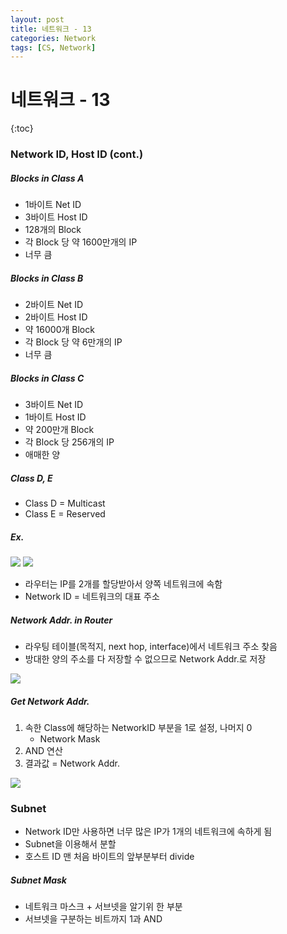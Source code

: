 ```yaml
---
layout: post
title: 네트워크 - 13
categories: Network
tags: [CS, Network]
---
```


# 네트워크 - 13

{:toc}

### Network ID, Host ID (cont.)

##### Blocks in Class A

- 1바이트 Net ID
- 3바이트 Host ID
- 128개의 Block
- 각 Block 당 약 1600만개의 IP
- 너무 큼

##### Blocks in Class B

- 2바이트 Net ID
- 2바이트 Host ID
- 약 16000개 Block
- 각 Block 당 약 6만개의 IP
- 너무 큼

##### Blocks in Class C

- 3바이트 Net ID
- 1바이트 Host ID
- 약 200만개 Block
- 각 Block 당 256개의 IP
- 애매한 양

##### Class D, E

- Class D = Multicast
- Class E = Reserved

##### Ex.

<img src="https://github.com/L-Hyun/L-Hyun.github.io/blob/main/assets/Network/13-1.png?raw=true"/>

<img src="https://github.com/L-Hyun/L-Hyun.github.io/blob/main/assets/Network/13-2.png?raw=true"/>

- 라우터는 IP를 2개를 할당받아서 양쪽 네트워크에 속함
- Network ID = 네트워크의 대표 주소

##### Network Addr. in Router

- 라우팅 테이블(목적지, next hop, interface)에서 네트워크 주소 찾음
- 방대한 양의 주소를 다 저장할 수 없으므로 Network Addr.로 저장

<img src="https://github.com/L-Hyun/L-Hyun.github.io/blob/main/assets/Network/13-3.png?raw=true"/>

##### Get Network Addr.

1. 속한 Class에 해당하는 NetworkID 부분을 1로 설정, 나머지 0
   - Network Mask
2. AND 연산
3. 결과값 = Network Addr.

<img src="https://github.com/L-Hyun/L-Hyun.github.io/blob/main/assets/Network/13-4.png?raw=true"/>

### Subnet

- Network ID만 사용하면 너무 많은 IP가 1개의 네트워크에 속하게 됨
- Subnet을 이용해서 분할
- 호스트 ID 맨 처음 바이트의 앞부분부터 divide

##### Subnet Mask

- 네트워크 마스크 + 서브넷을 알기위 한 부분
- 서브넷을 구분하는 비트까지 1과 AND
